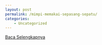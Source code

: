 ```yaml
---
layout: post
permalink: /mimpi-memakai-sepasang-sepatu/
categories:
    - Uncategorized
---
```


[Baca Selengkapnya](/09)